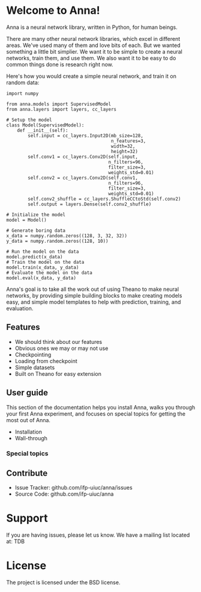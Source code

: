 # Welcome to Anna!

Anna is a neural network library, written in Python, for human beings.

There are many other neural network libraries, which excel in different areas. We've used many of them and love bits of each. But we wanted something a little bit simplier. We want it to be simple to create a neural networks, train them, and use them. We also want it to be easy to do common things done is research right now.

Here's how you would create a simple neural network, and train it on random data:

```
import numpy

from anna.models import SupervisedModel
from anna.layers import layers, cc_layers

# Setup the model
class Model(SupervisedModel):
    def __init__(self):
        self.input = cc_layers.Input2D(mb_size=128,
                                       n_features=3,
                                       width=32,
                                       height=32)
        self.conv1 = cc_layers.Conv2D(self.input,
                                      n_filters=96,
                                      filter_size=3,
                                      weights_std=0.01)
        self.conv2 = cc_layers.Conv2D(self.conv1,
                                      n_filters=96,
                                      filter_size=3,
                                      weights_std=0.01)
        self.conv2_shuffle = cc_layers.ShuffleCCtoStd(self.conv2)
        self.output = layers.Dense(self.conv2_shuffle)

# Initialize the model
model = Model()

# Generate boring data
x_data = numpy.random.zeros((128, 3, 32, 32))
y_data = numpy.random.zeros((128, 10))

# Run the model on the data
model.predict(x_data)
# Train the model on the data
model.train(x_data, y_data)
# Evaluate the model on the data
model.eval(x_data, y_data)
```

Anna's goal is to take all the work out of using Theano to make neural networks, by providing simple building blocks to make creating models easy, and simple model templates to help with prediction, training, and evaluation.

## Features

+ We should think about our features
+ Obvious ones we may or may not use
+ Checkpointing
+ Loading from checkpoint
+ Simple datasets
+ Built on Theano for easy extension

## User guide
This section of the documentation helps you install Anna, walks you through your first Anna experiment, and focuses on special topics for getting the most out of Anna.

+ Installation
+ Wall-through
### Special topics

## Contribute

+ Issue Tracker: github.com/ifp-uiuc/anna/issues
+ Source Code: github.com/ifp-uiuc/anna

# Support

If you are having issues, please let us know.
We have a mailing list located at: TDB

# License

The project is licensed under the BSD license.

